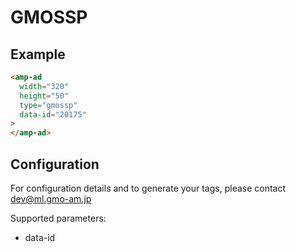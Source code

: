 <!---
Copyright 2016 The AMP HTML Authors. All Rights Reserved.

Licensed under the Apache License, Version 2.0 (the "License");
you may not use this file except in compliance with the License.
You may obtain a copy of the License at

      http://www.apache.org/licenses/LICENSE-2.0

Unless required by applicable law or agreed to in writing, software
distributed under the License is distributed on an "AS-IS" BASIS,
WITHOUT WARRANTIES OR CONDITIONS OF ANY KIND, either express or implied.
See the License for the specific language governing permissions and
limitations under the License.
-->

# GMOSSP

## Example

```html
<amp-ad 
  width="320"
  height="50"
  type="gmossp"
  data-id="20175"
>
</amp-ad>
```

## Configuration

For configuration details and to generate your tags, please contact dev@ml.gmo-am.jp

Supported parameters:

- data-id
